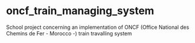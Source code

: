 # oncf_train_managing_system
School project concerning an implementation of ONCF (Office National des Chemins de Fer  - Morocco -) train travalling system
